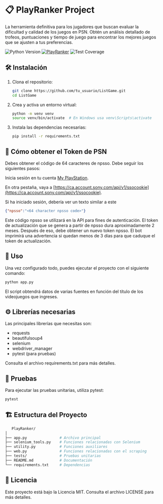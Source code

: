 # 📋 PlayRanker Project

La herramienta definitiva para los jugadores que buscan evaluar la dificultad y calidad de los juegos en PSN. Obtén un análisis detallado de trofeos, puntuaciones y tiempo de juego para encontrar los mejores juegos que se ajusten a tus preferencias.

![Python Version](https://img.shields.io/badge/python-3.12%2B-blue)
[![PlayRanker](https://github.com/rafacc87/PlayRanker/actions/workflows/python-app.yml/badge.svg)](https://github.com/rafacc87/PlayRanker/actions/workflows/python-app.yml)
![Test Coverage](https://img.shields.io/codecov/c/github/rafacc87/PlayRanker)

## 🛠️ Instalación

1. Clona el repositorio:
   ```bash
   git clone https://github.com/tu_usuario/ListGame.git
   cd ListGame
   ```
2. Crea y activa un entorno virtual:
   ```bash
   python -m venv venv
   source venv/bin/activate  # En Windows usa venv\Scripts\activate
   ```
3. Instala las dependencias necesarias:
   ```bash
   pip install -r requirements.txt
   ```

## 🔑 Cómo obtener el Token de PSN
Debes obtener el código de 64 caracteres de npsso. Debe seguir los siguientes pasos:

Inicia sesión en tu cuenta [My PlayStation](https://www.playstation.com/).

En otra pestaña, vaya a [https://ca.account.sony.com/api/v1/ssocookie](https://ca.account.sony.com/api/v1/ssocookie).

Si ha iniciado sesión, debería ver un texto similar a este

```json
{"npsso":"<64 character npsso code>"}
```
Este código npsso se utilizará en la API para fines de autenticación. El token de actualización que se genera a partir de npsso dura aproximadamente 2 meses. Después de eso, debe obtener un nuevo token npsso. El bot imprimirá una advertencia si quedan menos de 3 días para que caduque el token de actualización.
## 🚀 Uso
Una vez configurado todo, puedes ejecutar el proyecto con el siguiente comando:

   ```bash
   python app.py
   ```
El script obtendrá datos de varias fuentes en función del título de los videojuegos que ingreses.

## ⚙️ Librerías necesarias
Las principales librerías que necesitas son:

- requests
- beautifulsoup4
- selenium
- webdriver_manager
- pytest (para pruebas)

Consulta el archivo requirements.txt para más detalles.

## 🧪 Pruebas
Para ejecutar las pruebas unitarias, utiliza pytest:

   ```bash
   pytest
   ```
## 🏗️ Estructura del Proyecto
   ```bash
      PlayRanker/
   │
   ├── app.py               # Archivo principal
   ├── selenium_tools.py    # Funciones relacionadas con Selenium
   ├── utility.py           # Funciones auxiliares
   ├── web.py               # Funciones relacionadas con el scraping
   ├── tests/               # Pruebas unitarias
   ├── README.md            # Documentación
   └── requirements.txt     # Dependencias
   ```

## 📝 Licencia
Este proyecto está bajo la Licencia MIT. Consulta el archivo LICENSE para más detalles.
